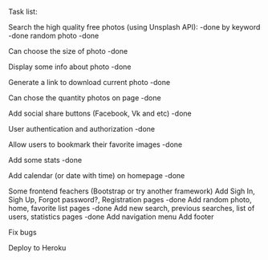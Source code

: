 Task list:

Search the high quality free photos (using Unsplash  API): -done
by keyword -done
random photo -done

Can choose the size of photo -done

Display some info about photo -done

Generate a link to download current photo -done

Can chose the quantity photos on page -done

Add social share buttons (Facebook, Vk and etc) -done

User authentication and authorization -done

Allow users to bookmark their favorite images -done

Add some stats -done

Add calendar (or date with time) on homepage -done

Some frontend feachers (Bootstrap or try another framework)
Add Sigh In, Sigh Up, Forgot password?, Registration pages -done
Add random photo, home, favorite list pages -done
Add new search, previous searches, list of users, statistics pages -done
Add navigation menu
Add footer

Fix bugs

Deploy to Heroku